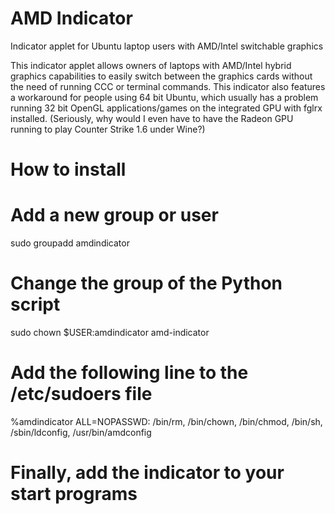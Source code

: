 AMD Indicator
=============

Indicator applet for Ubuntu laptop users with AMD/Intel switchable graphics

This indicator applet allows owners of laptops with AMD/Intel hybrid graphics capabilities to
easily switch between the graphics cards without the need of running CCC or terminal commands.
This indicator also features a workaround for people using 64 bit Ubuntu, which usually has
a problem running 32 bit OpenGL applications/games on the integrated GPU with fglrx installed.
(Seriously, why would I even have to have the Radeon GPU running to play Counter Strike 1.6 under Wine?)

How to install
=============

# Add a new group or user 
sudo groupadd amdindicator

# Change the group of the Python script
sudo chown $USER:amdindicator amd-indicator

# Add the following line to the /etc/sudoers file
%amdindicator ALL=NOPASSWD: /bin/rm, /bin/chown, /bin/chmod, /bin/sh, /sbin/ldconfig, /usr/bin/amdconfig

# Finally, add the indicator to your start programs
